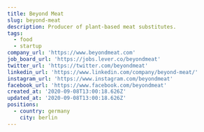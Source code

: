 ```yaml
---
title: Beyond Meat
slug: beyond-meat
description: Producer of plant-based meat substitutes.
tags:
  - food
  - startup
company_url: 'https://www.beyondmeat.com'
job_board_url: 'https://jobs.lever.co/beyondmeat'
twitter_url: 'https://twitter.com/beyondmeat'
linkedin_url: 'https://www.linkedin.com/company/beyond-meat/'
instagram_url: 'https://www.instagram.com/beyondmeat'
facebook_url: 'https://www.facebook.com/beyondmeat'
created_at: '2020-09-08T13:00:18.626Z'
updated_at: '2020-09-08T13:00:18.626Z'
positions:
  - country: germany
    city: berlin
---
```


